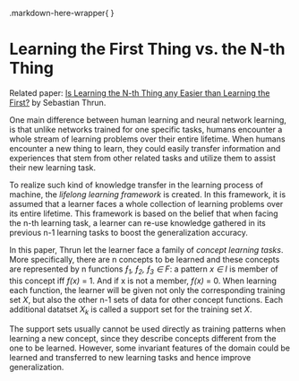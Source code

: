 .markdown-here-wrapper{
}
# Learning the First Thing vs. the N-th Thing

Related paper: [Is Learning the N-th Thing any Easier than Learning the First?][Thrun] by Sebastian Thrun.

One main difference between human learning and neural network learning, is that unlike networks trained for one specific tasks, humans encounter a whole stream of learning problems over their entire lifetime. When humans encounter a new thing to learn, they could easily transfer information and experiences that stem from other related tasks and utilize them to assist their new learning task. 

To realize such kind of knowledge transfer in the learning process of machine, the *lifelong learning framework* is created. In this framework, it is assumed that a learner faces a whole collection of learning problems over its entire lifetime. This framework is based on the belief that when facing the n-th learning task, a learner can re-use knowledge gathered in its previous n-1 learning tasks to boost the generalization accuracy.

In this paper, Thrun let the learner face a family of *concept learning tasks*. More specifically, there are n concepts to be learned and these concepts are represented by n functions *&fnof;<sub>1</sub>, &fnof;<sub>2</sub>, &fnof;<sub>3</sub> &isin; F*: a pattern *x &isin; I* is member of this concept iff *f(x)* = 1. And if x is not a member, *f(x)* = 0. When learning each function, the learner will be given not only the corresponding training set *X*, but also the other n-1 sets of data for other concept functions. Each additional datatset *X<sub>k</sub>* is called a support set for the training set *X*.

The support sets usually cannot be used directly as training patterns when learning a new concept, since they describe concepts different from the one to be learned. However, some invariant features of the domain could be learned and transferred to new learning tasks and hence improve generalization.

 


[Thrun]: <https://papers.nips.cc/paper/1034-is-learning-the-n-th-thing-any-easier-than-learning-the-first.pdf](https://papers.nips.cc/paper/1034-is-learning-the-n-th-thing-any-easier-than-learning-the-first.pdf)>
<!--stackedit_data:
eyJoaXN0b3J5IjpbLTc1OTY0NTA4NiwtNTkxMjI5NDksMTc2Nz
k2NDc5NiwtMTI1MzM4MTA1OSwtMTUwOTIyNTYyNSwxODM0ODU2
Mzg5XX0=
-->